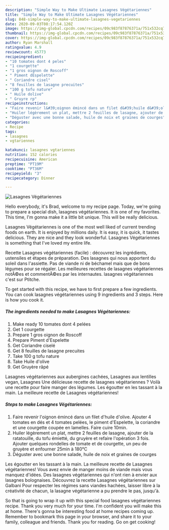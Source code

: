 ```yaml
---
description: "Simple Way to Make Ultimate Lasagnes Végétariennes"
title: "Simple Way to Make Ultimate Lasagnes Végétariennes"
slug: 848-simple-way-to-make-ultimate-lasagnes-vegetariennes
date: 2020-09-03T08:17:54.120Z
image: https://img-global.cpcdn.com/recipes/09c983f87876371a/751x532cq70/lasagnes-vegetariennes-photo-principale-de-la-recette.jpg
thumbnail: https://img-global.cpcdn.com/recipes/09c983f87876371a/751x532cq70/lasagnes-vegetariennes-photo-principale-de-la-recette.jpg
cover: https://img-global.cpcdn.com/recipes/09c983f87876371a/751x532cq70/lasagnes-vegetariennes-photo-principale-de-la-recette.jpg
author: Ryan Marshall
ratingvalue: 4.9
reviewcount: 45773
recipeingredient:
- "10 tomates dont 4 peles"
- "1 courgette"
- "1 gros oignon de Roscoff"
- " Piment dEspelette"
- " Coriandre cisel"
- "8 feuilles de lasagne precuites"
- "100 g tofu nature"
- " Huile dolive"
- " Gruyre rp"
recipeinstructions:
- "Faire revenir l&#39;oignon émincé dans un filet d&#39;huile d&#39;olive. Ajouter 4 tomates en dés et 4 tomates pelées, le piment d&#39;Espelette, la coriandre et une courgette coupée en lamelles. Faire cuire 10min."
- "Huiler légèrement un plat, mettre 2 feuilles de lasagne, ajouter de la ratatouille, du tofu émietté, du gruyère et refaire l&#39;opération 3 fois. Ajouter quelques rondelles de tomate et de courgette, un peu de gruyère et enfourner 25min à 180°C"
- "Déguster avec une bonne salade, huile de noix et graines de courges"
categories:
- Recipe
tags:
- lasagnes
- vgtariennes

katakunci: lasagnes vgtariennes 
nutrition: 152 calories
recipecuisine: American
preptime: "PT19M"
cooktime: "PT36M"
recipeyield: "3"
recipecategory: Dinner

---
```



![Lasagnes Végétariennes](https://img-global.cpcdn.com/recipes/09c983f87876371a/751x532cq70/lasagnes-vegetariennes-photo-principale-de-la-recette.jpg)

Hello everybody, it's Brad, welcome to my recipe page. Today, we're going to prepare a special dish, lasagnes végétariennes. It is one of my favorites. This time, I'm gonna make it a little bit unique. This will be really delicious.

Lasagnes Végétariennes is one of the most well liked of current trending foods on earth. It is enjoyed by millions daily. It is easy, it is quick, it tastes delicious. They are nice and they look wonderful. Lasagnes Végétariennes is something that I've loved my entire life.

Recette Lasagnes végétariennes (facile) : découvrez les ingrédients, ustensiles et étapes de préparation. Des lasagnes qui nous apportent du soleil dans l&#39;assiette. Pas de viande ni de béchamel mais que de bons légumes pour se régaler. Les meilleures recettes de lasagnes végétariennes notÃ©es et commentÃ©es par les internautes. lasagnes végétariennes c&#39;est sur Ptitche.


To get started with this recipe, we have to first prepare a few ingredients. You can cook lasagnes végétariennes using 9 ingredients and 3 steps. Here is how you cook it.

<!--inarticleads1-->

##### The ingredients needed to make Lasagnes Végétariennes:

1. Make ready 10 tomates dont 4 pelées
1. Get 1 courgette
1. Prepare 1 gros oignon de Roscoff
1. Prepare  Piment d&#39;Espelette
1. Get  Coriandre ciselé
1. Get 8 feuilles de lasagne precuites
1. Take 100 g tofu nature
1. Take  Huile d&#39;olive
1. Get  Gruyère râpé


Lasagnes végétariennes aux aubergines cachées, Lasagnes aux lentilles vegan, Lasagnes Une délicieuse recette de lasagnes végétariennes ? Voilà une recette pour faire manger des légumes. Les égoutter en les tassant à la main. La meilleure recette de Lasagnes végétariennes! 

<!--inarticleads2-->

##### Steps to make Lasagnes Végétariennes:

1. Faire revenir l&#39;oignon émincé dans un filet d&#39;huile d&#39;olive. Ajouter 4 tomates en dés et 4 tomates pelées, le piment d&#39;Espelette, la coriandre et une courgette coupée en lamelles. Faire cuire 10min.
1. Huiler légèrement un plat, mettre 2 feuilles de lasagne, ajouter de la ratatouille, du tofu émietté, du gruyère et refaire l&#39;opération 3 fois. Ajouter quelques rondelles de tomate et de courgette, un peu de gruyère et enfourner 25min à 180°C
1. Déguster avec une bonne salade, huile de noix et graines de courges


Les égoutter en les tassant à la main. La meilleure recette de Lasagnes végétariennes! Vous avez envie de manger moins de viande mais vous manquez d&#39;idées. Des lasagnes végétariennes qui n&#39;ont rien à envier aux lasagnes bolognaises. Découvrez la recette Lasagnes végétariennes sur Galbani Pour respecter les régimes sans viandes hachées, laisser libre à la créativité de chacun, la lasagne végétarienne a pu prendre le pas, jusqu&#39;à. 

So that is going to wrap it up with this special food lasagnes végétariennes recipe. Thank you very much for your time. I'm confident you will make this at home. There's gonna be interesting food at home recipes coming up. Remember to bookmark this page in your browser, and share it to your family, colleague and friends. Thank you for reading. Go on get cooking!
